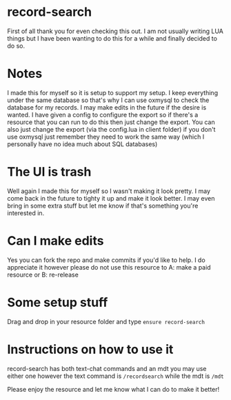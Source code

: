 # record-search

First of all thank you for even checking this out. I am not usually writing LUA things but I have been wanting to do this for a while and finally decided to do so.

# Notes
I made this for myself so it is setup to support my setup. I keep everything under the same database so that's why I can use oxmysql to check the database for my records.
I may make edits in the future if the desire is wanted. I have given a config to configure the export so if there's a resource that you can run to do this then just change the export. You can also just change the export (via the config.lua in client folder) if you don't use oxmysql just remember they need to work the same way (which I personally have no idea much about SQL databases)

# The UI is trash
Well again I made this for myself so I wasn't making it look pretty. I may come back in the future to tighty it up and make it look better. I may even bring in some extra stuff but let me know if that's something you're interested in.

# Can I make edits
Yes you can fork the repo and make commits if you'd like to help. I do appreciate it however please do not use this resource to A: make a paid resource or B: re-release

# Some setup stuff
Drag and drop in your resource folder and type `ensure record-search`

# Instructions on how to use it
record-search has both text-chat commands and an mdt you may use either one however the text command is `/recordsearch` while the mdt is `/mdt`

Please enjoy the resource and let me know what I can do to make it better!